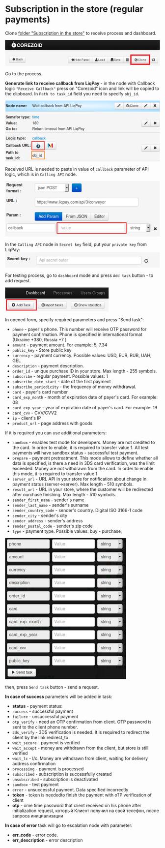# Subscription in the store (regular payments)

Clone [folder "Subscription in the store"](https://admin.corezoid.com/folder/conv/1923) to receive process and dashboard.


![](../img/mandrill_copy_conveyor.png)

Go to the process.

**Generate link to receive callback from LiqPay** - in the node with Callback logic `"Receive Callback"` press on "Corezoid" icon and link will be copied to the clipboard.
In `Path to task_id` field you need to specify `obj_id`.

![](../img/corezoid_callback.png)

Received URL is needed to paste in value of `callback` parameter of API logic, which is in `Calling API` node.

![](../img/liqpay_callback.png)

In the `Calling API` node in `Secret key` field, put your `private key` from LiqPay:
![](../img/api_secret_outer.png)

For testing process, go to `dashboard` mode and press `Add task` button - to add request.

![](../img/mandrill_dashboard.png)

In opened form, specify required parameters and press "Send task":

* `phone` - payer's phone. This number will receive OTP password for payment confirmation. Phone is specified in international format (Ukraine +380, Russia +7 ) 
* `amount` - payment amount. For example: 5, 7.34
* `public_key` - Store public key 
* `currency` - payment currency. Possible values: USD, EUR, RUB, UAH, GEL 
* `description` - payment description. 
* `order_id` - unique purchase ID in your store. Max length - 255 symbols. 
* `subscribe` - regular payment. Possible values: 1
* `subscribe_date_start` - date of the first payment 
* `subscribe_periodicity` - the frequency of money withdrawal. 
* `card` - payer's card number 
* `card_exp_month` - month of expiration date of payer's card. For example: 08 
* `card_exp_year` - year of expiration date of payer's card. For example: 19 
* `card_cvv` - CVV/CVV2 
* `ip` - client's IP 
* `product_url` - page address with goods  
    
If it is required you can use additional parameters:

* `sandbox` - enables test mode for developers. Money are not credited to the card. In order to enable, it is required to transfer value 1. All test payments will have sandbox status - successful test payment.
* `prepare` - payment pretreatment. This mode allows to define whether all data is specified, is there a need in 3DS card verification, was the limit exceeded. Money are not withdrawn from the card. In order to enable this mode, it is required to transfer value 1.
* `server_url` - URL API in your store for notification about change in payment status (server->server). Max length - 510 symbols.
* `result_url` - URL in your store, where the customer will be redirected after ourchase finishing. Max length - 510 symbols.
* `sender_first_name` - sender's name
* `sender_last_name` - sender's surname
* `sender_country_code` - sender's country. Digital ISO 3166-1 code
* `sender_city` - sender's city     
* `sender_address` - sender's address
* `sender_postal_code` - sender's zip code 
* `type` - payment type. Possible values: buy - purchase; 

![](../img/pay_task.png)

then, press `Send task` button - send a request.

**In case of success** parameters will be added in task:
* **status**  - payment status:
 * `success` - successful payment
 * `failure` - unsuccessful payment
 * `otp_verify` - need an OTP confirmation from client. OTP password is sent to the client phone number.
 * `3ds_verify` - 3DS verification is needed. It is required to redirect the client by the link redirect_to
 * `wait_secure` - payment is verified
 * `wait_accept` - money are withdrawn from the client, but store is still verified
 * `wait_lc` - l/c. Money are withdrawn from client, waiting for delivery address confirmation
 * `processing` - payment is processed
 * `subscribed` - subscription is successfully created
 * `unsubscribed` - subscription is deactivated
 * `sandbox` - test payment
 * `error` - unsuccessful payment. Data specified incorrectly
* **token** - token is neededto finish the payment with oTP verification of client
* **otp** - ome time password that client received on his phone after initialization request, который Клиент получил на свой телефон, после запроса инициализации      

**In case of error** task will go to escalation node with parameter:
* **err_code** - error code.     
* **err_description** - error description   



